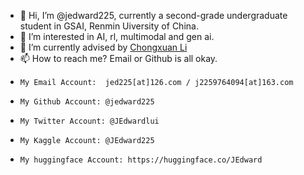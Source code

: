 - 👋 Hi, I’m @jedward225, currently a second-grade undergraduate student in GSAI, Renmin Uiversity of China.
- 👀 I’m interested in AI, rl, multimodal and gen ai.
- 🌱 I’m currently advised by [Chongxuan Li](https://zhenxuan00.github.io/)
- 📫 How to reach me? Email or Github is all okay.
-     My Email Account:  jed225[at]126.com / j2259764094[at]163.com
-     My Github Account: @jedward225
-     My Twitter Account: @JEdwardlui
-     My Kaggle Account: @JEdward225
-     My huggingface Account: https://huggingface.co/JEdward
<!---
jedward225/jedward225 is a ✨ special ✨ repository because its `README.md` (this file) appears on your GitHub profile.
You can click the Preview link to take a look at your changes.
--->
